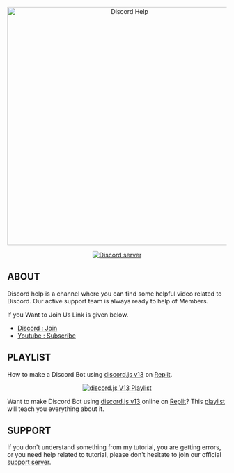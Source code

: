 <div align="center">
  <p>
    <a href="https://youtube.com/channel/UCKW0IAEQBhyFQHixopT2teQ"><img src="https://media.discordapp.net/attachments/926023641236377621/926023683120726016/20211230_133627.png" width="546" alt="Discord Help" /></a>
  </p>
  <p>
    <a href="https://discord.gg/H956rhJEm8"><img src="https://img.shields.io/discord/925633293754449921?color=5865F2&logo=discord&logoColor=white" alt="Discord server" /></a>
  </p>
</div>

## ABOUT

Discord help is a channel where you can find some helpful video related to Discord.
Our active support team is always ready to help of Members.

If you Want to Join Us Link is given below.
- [Discord : Join](https://youtube.com/channel/UCKW0IAEQBhyFQHixopT2teQ)
- [Youtube : Subscribe](https://discord.gg/H956rhJEm8)

## PLAYLIST

How to make a Discord Bot using [discord.js v13](https://discord.js.org/#/) on [Replit](https://replit.com/~).
<div align="center">
  <p>
    <a href="https://youtube.com/playlist?list=PLDn8iE9osELojF2BTBe3dwOF_9FZQFliD"><img src="https://media.discordapp.net/attachments/926023641236377621/926050319421558814/IMG_20211230_152313.jpg" alt="discord.js V13 Playlist" /></a>
  </p>
</div>

Want to make Discord Bot using [discord.js v13](https://discord.js.org/#/) online on [Replit](https://replit.com/~)? This [playlist](https://youtube.com/playlist?list=PLDn8iE9osELojF2BTBe3dwOF_9FZQFliD) will teach you everything about it.

## SUPPORT

If you don't understand something from my tutorial, you are getting errors, or you need help related to tutorial, please don't hesitate to join our official [support server](https://discord.gg/H956rhJEm8).
